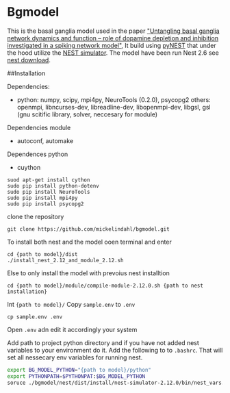 # Bgmodel
This is the basal ganglia model used in the paper 
["Untangling basal ganglia network dynamics and function – role of dopamine depletion and inhibition investigated in a spiking network model"](http://eneuro.org/content/early/2016/12/22/ENEURO.0156-16.2016.article-info),
It build using [pyNEST](http://www.nest-simulator.org/introduction-to-pynest/) that under the 
hood utilize the [NEST simulator](http://www.nest-simulator.org/). The model have been run Nest 2.6 see [nest download](http://www.nest-simulator.org/download/).

##Installation

Dependencies:
* python: numpy, scipy, mpi4py, NeuroTools (0.2.0), psycopg2
others: openmpi, libncurses-dev, libreadline-dev, libopenmpi-dev, libgsl, gsl (gnu scitific library, solver, neccesary for module) 

Dependencies module
* autoconf, automake


Dependences python
* cuython
```
suod apt-get install cython
sudo pip install python-dotenv
sudo pip install NeuroTools
sudo pip install mpi4py
sudo pip install psycopg2
```

clone the repository

```
git clone https://github.com/mickelindahl/bgmodel.git
```

To install both nest and the model ooen terminal and enter 
```
cd {path to model}/dist
./install_nest_2.12_and_module_2.12.sh
```

Else to only install the model with prevoius nest installtion
```
cd {path to model}/module/compile-module-2.12.0.sh {path to nest installation}
```
Int `{path to model}/` Copy `sample.env` to `.env`
```
cp sample.env .env
```
Open `.env` adn edit it accordingly your system

Add path to project python directory and
if you have not added nest variables to your 
environment do it. Add the following to
 to `.bashrc`. That will set all nessecary env variables for
 running nest.

```sh
export BG_MODEL_PYTHON="{path to model}/python"
export PYTHONPATH=$PYTHONPAT:$BG_MODEL_PYTHON
soruce ./bgmodel/nest/dist/install/nest-simulator-2.12.0/bin/nest_vars.sh
```

















